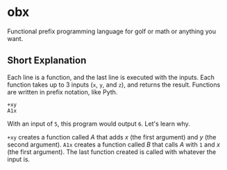 # obx
Functional prefix programming language for golf or math or anything you want.

## Short Explanation
Each line is a function, and the last line is executed with the inputs.
Each function takes up to 3 inputs (`x`, `y`, and `z`), and returns the result.
Functions are written in prefix notation, like Pyth.

```
+xy
A1x
```

With an input of `5`, this program would output `6`. Let's learn why.

`+xy` creates a function called _A_ that adds _x_ (the first argument) and _y_ (the second argument).
`A1x` creates a function called _B_ that calls _A_ with `1` and _x_ (the first argument).
The last function created is called with whatever the input is.